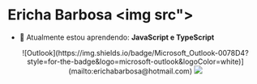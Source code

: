 # Ericha Barbosa <img src">
- 🚀 Atualmente estou aprendendo: <strong>JavaScript e TypeScript</strong> 

<div align="center">
  ![Outlook](https://img.shields.io/badge/Microsoft_Outlook-0078D4?style=for-the-badge&logo=microsoft-outlook&logoColor=white)](mailto:erichabarbosa@hotmail.com)


  <a href="#" alt="Linkedin">
    <img src="https://img.shields.io/badge/-Linkedin-0e76a8?style=flat-square&logo=Linkedin&logoColor=white&link=https://www.linkedin.com/in/ericha-barbosa-092473292/"/></a>

</div>
